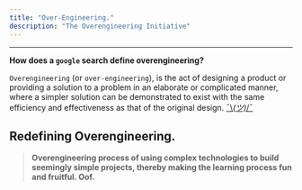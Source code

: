 ```yaml
---
title: "Over-Engineering."
description: "The Overengineering Initiative"
---
```

---
**How does a `google` search     define overengineering?**

`Overengineering` (or `over-engineering`), is the act of designing a product or providing a solution to a problem in an elaborate or complicated manner, where a simpler solution can be demonstrated to exist with the same efficiency and effectiveness as that of the original design. [¯\\_(ツ)_/¯](https://www.google.com/search?q=What+is+the+meaning+of+overengineering&biw=1358&bih=660&sxsrf=AJOqlzWevfVeUdMQqgP9wCuwJR3ePU61yg%3A1674848176917&ei=sCfUY6TSN5Kb3LUP-fC-uAk&ved=0ahUKEwik6ozVv-j8AhWSDbcAHXm4D5cQ4dUDCA8&uact=5&oq=What+is+the+meaning+of+overengineering&gs_lcp=Cgxnd3Mtd2l6LXNlcnAQAzIHCCMQsAIQJzoKCAAQRxDWBBCwA0oECEEYAEoECEYYAFDXCFjXCGD8DWgBcAF4AIABuwGIAbsBkgEDMC4xmAEAoAEByAEIwAEB&sclient=gws-wiz-serp)


## Redefining Overengineering. 
> **Overengineering process of using complex technologies to build seemingly simple projects, thereby making the learning process fun and fruitful. Oof.**
